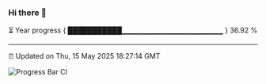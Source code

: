 ### Hi there 👋

⏳ Year progress { ███████████▁▁▁▁▁▁▁▁▁▁▁▁▁▁▁▁▁▁▁ } 36.92 %

---

⏰ Updated on Thu, 15 May 2025 18:27:14 GMT

![Progress Bar CI](https://github.com/liununu/liununu/workflows/Progress%20Bar%20CI/badge.svg)
